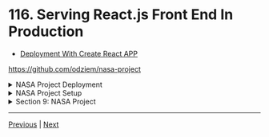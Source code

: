 # 116. Serving React.js Front End In Production


-   [Deployment With Create React APP](https://create-react-app.dev/docs/deployment/)

https://github.com/odziem/nasa-project

<details>
  <summary> NASA Project Deployment </summary>

- under **client** `package.json`

```
"build": "BUILD_PATH=../server/public react-scripts build",
```

- under **project root** `package.json`

-   add script `"deploy": "npm run build --prefix client && npm start --prefix server"` in package.json,

-   `server/src/app.js`
```
const path = require('path');
const express = require('express');
const cors = require('cors');

const planetsRouter = require('./routes/planets/planets.router');

const app = express();

app.use(cors({
    origin: 'http://localhost:3000',
}));

app.use(express.json());
app.use(express.static(path.join(__dirname, '..', 'public' )));

app.use(planetsRouter);
app.get('/', (req, res) => {
    res.sendFile(path.join(__dirname, '..', 'public', 'index.html'))
})

module.exports = app;
```

- under project root run `npm run deploy`

```
(base) ➜  9_nasa-project git:(node.js) ✗ npm run deploy

> nasa-project@1.0.0 deploy
> npm run build --prefix client && npm start --prefix server


> nasa-fe@1.0.1 build
> BUILD_PATH=../server/public react-scripts build

Creating an optimized production build...
Browserslist: caniuse-lite is outdated. Please run:
  npx browserslist@latest --update-db
  Why you should do it regularly: https://github.com/browserslist/browserslist#browsers-data-updating
Compiled with warnings.

src/hooks/useLaunches.js
  Line 30:11:  'response' is assigned a value but never used  no-unused-vars
  Line 51:11:  'response' is assigned a value but never used  no-unused-vars

Search for the keywords to learn more about each warning.
To ignore, add // eslint-disable-next-line to the line before.

File sizes after gzip:

  124.48 kB  public/static/js/main.a95694b6.js

The project was built assuming it is hosted at /.
You can control this with the homepage field in your package.json.

The ../server/public folder is ready to be deployed.
You may serve it with a static server:

  npm install -g serve
  serve -s ../server/public

Find out more about deployment here:

  https://cra.link/deployment


> server@1.0.0 start
> node src/server.js

8 habitable planets found!
Listening on port 8000...
```

- goto `http://localhost:8000/`

<p align="center" >
    <img src="../imags/116_Serving-React.js-Front-End-In-Production.png" width="100%" >    
</p> 


</details> 

<details>
  <summary> NASA Project Setup </summary>

**client**

-   `client/src/hooks/request.js`
```
const API_URL = 'http://localhost:8000'

// Load planets and return as JSON.
async function httpGetPlanets() {
  const response = await fetch(`${API_URL}/planets`);
  return await response.json();
}

async function httpGetLaunches() {
  // TODO: Once API is ready.
  // Load launches, sort by flight number, and return as JSON.
}

async function httpSubmitLaunch(launch) {
  // TODO: Once API is ready.
  // Submit given launch data to launch system.
}

async function httpAbortLaunch(id) {
  // TODO: Once API is ready.
  // Delete launch with given ID.
}

export {
  httpGetPlanets,
  httpGetLaunches,
  httpSubmitLaunch,
  httpAbortLaunch,
};
```  

**server**

-   `server/src/server.js`
```
const http = require('http');

const app = require('./app');

const { loadPlanetsData } = require('./models/planets.model');

const PORT = process.env.PORT || 8000;

const server = http.createServer(app);

async function startServer() {
    await loadPlanetsData();
    
    server.listen(PORT, () => {
        console.log(`Listening on port ${PORT}...`)
    });
};

startServer();
```

-   `server/src/app.js`
```
const express = require('express');
const cors = require('cors');

const planetsRouter = require('./routes/planets/planets.router');

const app = express();

app.use(cors());
app.use(express.json());
app.use(planetsRouter);

module.exports = app;
```

-   `server/src/routes/planets/planets.controller.js`
```
// const planets = require('../../models/planets.model');
const { planets } = require('../../models/planets.model');

function getAllPlanets(req, res) {
    // res.status(200).json(planets); 
    return res.status(200).json(planets);
};

module.exports = {
    getAllPlanets,
}
```

-   `server/src/routes/planets/planets.router.js`
```
const express = require('express');

const {
    getAllPlanets,
} = require('./planets.controller');

const planetsRouter = express.Router();

planetsRouter.get('/planets', getAllPlanets);

module.exports = planetsRouter;
```

-   `server/src/models/planets.model.js`
```
const  { parse } = require('csv-parse');
const fs = require('fs');
const path = require('path');

const habitablePlanets = [];

function isHabitablePlanet(planet) {
    return planet['koi_disposition'] === 'CONFIRMED'
        && planet['koi_insol'] > 0.36 && planet['koi_insol'] < 1.11
        && planet['koi_prad'] < 1.6;
  }

  /* 
  const promise = new Promise((resolve, reject) => {
    resolve(42);
  });
  promise.then((result) => {

  });
  const result = await promise;
  console.log(result);
  */

function loadPlanetsData(){
    return new Promise((resolve, reject) => {
        fs.createReadStream(path.join(__dirname, '..', '..', 'data', 'kepler_data.csv'))
            .pipe(parse({
                comment: '#',
                columns: true
            }))
            .on('data', (data) => {
                if (isHabitablePlanet(data)){
                    habitablePlanets.push(data);
                }
            })
            .on('error', (err) => {
                console.log(err);
                reject(err);
            })
            .on('end', () => {                
                console.log(`${habitablePlanets.length} habitable planets found!`);
                resolve();
            });
    });
}

module.exports = {
    loadPlanetsData,
    planets: habitablePlanets,
};
```

-  under project root folder run Server `npm run watch`

</details>  

<details>
  <summary> Section 9: NASA Project </summary>

  - [Codebase: nasa-project](../src/s9_nasa-project/)

</details>

---

[Previous](./115_Automating-Full-Stack-Applications-With-NPM.md) | [Next](./117_Setting-BUILD_PATH-On-Windows.md)